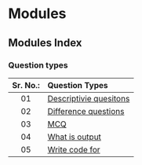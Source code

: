 
# Modules

## Modules Index

### Question types

| Sr. No.: | Question Types |
| :---: | :--- |
| 01 | [Descriptivie quesitons](./descriptiveQuestions.md) |
| 02 | [Difference questions](./differenceQuestions.md) |
| 03 | [MCQ](./MCQ.md) |
| 04 | [What is output](./whatIsOutPut.md) |
| 05 | [Write code for](./writeCodeFor.md) |
